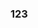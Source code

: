 <script setup lang="ts">

import demo1 from './demo1.vue'
import preview from '../../../src/components/preview.vue'
</script>

### 123

<demo1/>